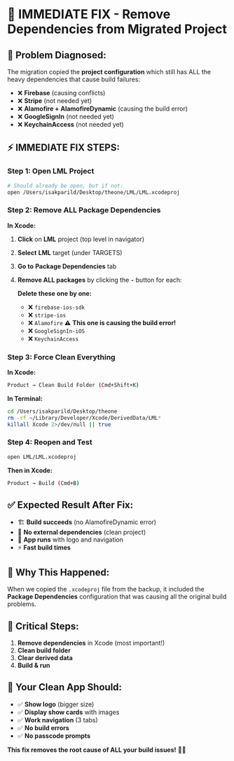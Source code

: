 # 🚨 IMMEDIATE FIX - Remove Dependencies from Migrated Project

## 🎯 **Problem Diagnosed:**
The migration copied the **project configuration** which still has ALL the heavy dependencies that cause build failures:
- ❌ **Firebase** (causing conflicts)
- ❌ **Stripe** (not needed yet)  
- ❌ **Alamofire + AlamofireDynamic** (causing the build error)
- ❌ **GoogleSignIn** (not needed yet)
- ❌ **KeychainAccess** (not needed yet)

## ⚡ **IMMEDIATE FIX STEPS:**

### **Step 1: Open LML Project**
```bash
# Should already be open, but if not:
open /Users/isakparild/Desktop/theone/LML/LML.xcodeproj
```

### **Step 2: Remove ALL Package Dependencies**
**In Xcode:**
1. **Click** on **LML** project (top level in navigator)
2. **Select** **LML** target (under TARGETS)
3. **Go to** **Package Dependencies** tab
4. **Remove ALL packages** by clicking the **`-`** button for each:

   **Delete these one by one:**
   - ❌ `firebase-ios-sdk`
   - ❌ `stripe-ios`  
   - ❌ `Alamofire` ⚠️ **This one is causing the build error!**
   - ❌ `GoogleSignIn-iOS`
   - ❌ `KeychainAccess`

### **Step 3: Force Clean Everything**
**In Xcode:**
```bash
Product → Clean Build Folder (Cmd+Shift+K)
```

**In Terminal:**
```bash
cd /Users/isakparild/Desktop/theone
rm -rf ~/Library/Developer/Xcode/DerivedData/LML*
killall Xcode 2>/dev/null || true
```

### **Step 4: Reopen and Test**
```bash
open LML/LML.xcodeproj
```

**Then in Xcode:**
```bash
Product → Build (Cmd+B)
```

## ✅ **Expected Result After Fix:**
- 🏗️ **Build succeeds** (no AlamofireDynamic error)
- 🚫 **No external dependencies** (clean project)
- 📱 **App runs** with logo and navigation
- ⚡ **Fast build times**

## 🎯 **Why This Happened:**
When we copied the `.xcodeproj` file from the backup, it included the **Package Dependencies** configuration that was causing all the original build problems.

## 🚨 **Critical Steps:**
1. **Remove dependencies** in Xcode (most important!)
2. **Clean build folder**
3. **Clear derived data**  
4. **Build & run**

## 📱 **Your Clean App Should:**
- ✅ **Show logo** (bigger size)
- ✅ **Display show cards** with images
- ✅ **Work navigation** (3 tabs)
- ✅ **No build errors**
- ✅ **No passcode prompts**

**This fix removes the root cause of ALL your build issues!** 🔧✨ 